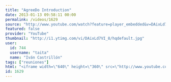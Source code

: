 ```yaml
---
title: "AgreeDo Introduction"
date: 2013-01-13 09:58:11 00:00
permalink: /videos/1629
source: "http://www.youtube.com/watch?feature=player_embedded&v=DAixLd7VI_8#!"
featured: false
provider: "YouTube"
thumbnail: "http://i1.ytimg.com/vi/DAixLd7VI_8/hqdefault.jpg"
user:
  id: 744
  username: "taita"
  name: "Iván Castrillón"
tags: ["reuniones"]
html: "<iframe width=\"640\" height=\"360\" src=\"http://www.youtube.com/embed/DAixLd7VI_8?wmode=transparent&feature=oembed\" frameborder=\"0\" allowfullscreen></iframe>"
id: 1629
---
```



